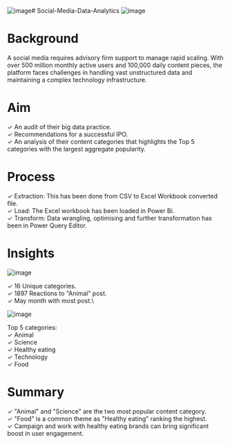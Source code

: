 ![image](https://github.com/Mayukh19/Social-Media-Data-Analytics/assets/119560255/f20c6b21-a5ce-4583-ab17-d2f354512cfd)# Social-Media-Data-Analytics
![image](https://github.com/Mayukh19/Social-Media-Data-Analytics/assets/119560255/9932537e-40fb-4761-a1d9-c2001ccc443f)


# Background
A social media requires advisory firm support to manage rapid scaling. With over 500 million monthly active users and 100,000 daily content pieces, the platform faces challenges in handling vast unstructured data and maintaining a complex technology infrastructure.

# Aim
✓ An audit of their big data practice.\
✓ Recommendations for a successful IPO.\
✓ An analysis of their content categories that highlights the Top 5 categories with the largest aggregate popularity.

# Process
✓ Extraction: This has been done from CSV to Excel Workbook converted file.\
✓ Load: The Excel workbook has been loaded in Power Bi.\
✓ Transform: Data wrangling, optimising and further transformation has been in Power Query Editor.

# Insights
![image](https://github.com/Mayukh19/Social-Media-Data-Analytics/assets/119560255/2ed3a91a-762e-483c-8842-ebe90e25c878)

✓ 16 Unique categories.\
✓ 1897 Reactions to "Animal" post.\
✓ May month with most post.\

![image](https://github.com/Mayukh19/Social-Media-Data-Analytics/assets/119560255/6535a2d2-17af-4933-a384-4553ee0adcd8)

Top 5 categories:\
✓ Animal\
✓ Science\
✓ Healthy eating\
✓ Technology\
✓ Food

# Summary
✓ "Animal" and "Science" are the two most popular content category.\
✓ "Food" is a common theme as "Healthy eating" ranking the highest.\
✓ Campaign and work with healthy eating brands can bring significant boost in user engagement.
